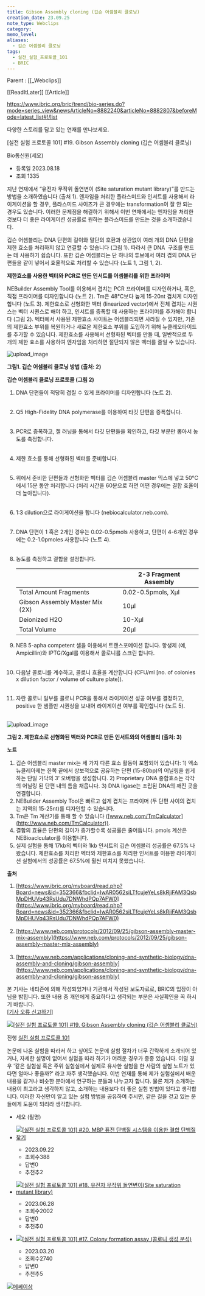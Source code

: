 ```yaml
---
title: Gibson Assembly cloning (깁슨 어셈블리 클로닝)
creation_date: 23.09.25
note_type: Webclips
category: 
memo_level: 
aliases:
  - 깁슨 어셈블리 클로닝
tags:
  - 실전_실험_프로토콜_101
  - BRIC
---
```


Parent : [[_Webclips]]

[[ReadItLater]] [[Article]]

https://www.ibric.org/bric/trend/bio-series.do?mode=series_view&newsArticleNo=8882240&articleNo=8882807&beforeMode=latest_list#!/list

다양한 스토리를 담고 있는 연재를 만나보세요.

\[실전 실험 프로토콜 101\] #19. Gibson Assembly cloning (깁슨 어셈블리 클로닝)

Bio통신원(세오)

-   등록일 2023.08.18
-   조회 1335

지난 연재에서 “유전자 무작위 돌연변이 (Site saturation mutant library)”를 만드는 방법을 소개하였습니다 (출처 1). 엔자임을 처리한 플라스미드와 인서트를 사용해서 라이게이션을 할 경우, 플라스미드 사이즈가 큰 경우에는 transformation이 잘 안 되는 경우도 있습니다. 이러한 문제점을 해결하기 위해서 이번 연재에서는 엔자임을 처리한 것보다 더 좋은 라이게이션 성공률로 원하는 플라스미드를 만드는 것을 소개하겠습니다.      

깁슨 어셈블리는 DNA 단편의 길이와 말단의 호환과 상관없이 여러 개의 DNA 단편을 제한 효소를 처리하지 않고 연결할 수 있습니다 (그림 1). 따라서 큰 DNA  구조를 만드는 데 사용하기 쉽습니다. 또한 깁슨 어셈블리는 단 하나의 튜브에서 여러 겹의 DNA 단편들을 같이 넣어서 효율적으로 처리할 수 있습니다 (노트 1, 그림 1, 2).

  
**제한효소를 사용한 벡터와 PCR로 만든 인서트를 어셈블리를 위한 프라이머**

NEBuilder Assembly Tool를 이용해서 겹치는 PCR 프라이머를 디자인하거나, 혹은, 직접 프라이머를 디자인합니다 (노트 2). Tm은 48°C보다 높게 15-20nt 겹치게 디자인합니다 (노트 3). 제한효소로 선형화한 벡터 (linearized vector)에서 전체 겹치는 시퀀스는 벡터 시퀀스로 해야 하고, 인서트를 증폭할 때 사용하는 프라이머를 추가해야 합니다 (그림 2). 벡터에서 사용된 제한효소 사이트는 어셈블리되면 사라질 수 있지만, 기존의 제한효소 부위를 복원하거나 새로운 제한효소 부위를 도입하기 위해 뉴클레오타이드를 추가할 수 있습니다. 제한효소를 사용해서 선형화된 벡터를 만들 때, 일반적으로 두 개의 제한 효소를 사용하여 엔자임을 처리하면 절단되지 않은 벡터를 줄일 수 있습니다.

![upload_image](Room_0_metadata/Shelf_0_Resource/upload_image.jpeg)

**그림1. 깁슨 어셈블리 클로닝 방법 (출처: 2)**

**깁슨 어셈블리 클로닝 프로토콜 (그림 2)**

1.  DNA 단편들이 적당히 겹칠 수 있게 프라이머를 디자인합니다 (노트 2).  
     
2.  Q5 High-Fidelity DNA polymerase를 이용하여 타깃 단편을 증폭합니다.  
     
3.  PCR로 증폭하고, 젤 러닝을 통해서 타깃 단편들을 확인하고, 타깃 부분만 뽑아서 농도를 측정합니다.  
     
4.  제한 효소를 통해 선형화된 벡터를 준비합니다.  
     
5.  위에서 준비한 단편들과 선형화한 벡터를 깁슨 어셈블리 master 믹스에 넣고 50°C에서 15분 동안 처리합니다 (처리 시간을 60분으로 하면 어떤 경우에는 결합 효율이 더 높아집니다).  
     
6.  1:3 dilution으로 라이게이션을 합니다 (nebiocalculator.neb.com).  
     
7.  DNA 단편이 1 혹은 2개인 경우는 0.02-0.5pmols 사용하고, 단편이 4-6개인 경우에는 0.2-1.0pmoles 사용합니다 (노트 4).   
     
8.  농도를 측정하고 결합을 설정합니다.
    
    |  |   2-3 Fragment Assembly   |
    | --- | --- |
    |   Total Amount Fragments   |   0.02-0.5pmols, Xµl   |
    |   Gibson Assembly Master Mix (2X)   |   10µl   |
    |   Deionized H2O   |   10-Xµl   |
    |   Total Volume   |   20µl   |
    
9.  NEB 5-apha competent 셀을 이용해서 트랜스포메이션 합니다. 항생제 (예, Ampicillin)와 IPTG/Xgal를 이용해서 콜로니를 스크린 합니다.  
     
10.  다음날 콜로니를 계수하고, 콜로니 효율을 계산합니다 (CFU/ml \[no. of colonies x dilution factor / volume of culture plate\]).  
     
11.  자란 콜로니 일부를 콜로니 PCR을 통해서 라이게이션 성공 여부를 결정하고, positive 한 샘플만 시퀀싱을 보내어 라이게이션 여부를 확인합니다 (노트 5).  
     

![upload_image](Room_0_metadata/Shelf_0_Resource/upload_image-1.jpeg)

**그림 2. 제한효소로 선형화된 벡터와 PCR로 만든 인서트와의 어셈블리 (출처: 3)**

  
**노트**

1.  깁슨 어셈블리 master mix는 세 가지 다른 효소 활동이 포함되어 있습니다: 1) 엑소뉴클레아제는 한쪽 끝에서 상보적으로 공유하는 단편 (15-80bp)의 어닐링을 쉽게 하는 단일 가닥의 3’ 오버행을 생성합니다. 2) Proprietary DNA 중합효소는 각각의 어닐링 된 단편 내의 틈을 채웁니다. 3) DNA ligase는 조립된 DNA의 깨진 곳을 연결합니다.
2.  NEBuilder Assembly Tool은 빠르고 쉽게 겹치는 프라이머 (두 단편 사이의 겹치는 지역의 15-25nt)를 디자인할 수 있습니다.
3.  Tm은 Tm 계산기를 통해 할 수 있습니다 ([www.neb.com/TmCalculator](http://www.neb.com/TmCalculator)).
4.  결합의 효율은 단편의 길이가 증가할수록 성공률은 줄어듭니다. pmols 계산은 NEBioaclculator를 이용합니다.
5.  실제 실험을 통해 17kb의 벡터와 1kb 인서트의 깁슨 어셈블리 성공률은 67.5% 나왔습니다. 제한효소를 처리한 벡터와 제한효소를 처리한 인서트를 이용한 라이게이션 실험에서의 성공률은 67.5%에 훨씬 미치지 못했습니다.   

**출처**

1.  [https://www.ibric.org/myboard/read.php?Board=news&id=352366&fbclid=IwAR0562siLTfcujeYeLs8kRjiFAM3QsbMpDHUVq43RsUdu7DNWhdPQp7AFW0](https://www.ibric.org/myboard/read.php?Board=news&id=352366&fbclid=IwAR0562siLTfcujeYeLs8kRjiFAM3QsbMpDHUVq43RsUdu7DNWhdPQp7AFW0)  
     
2.  [https://www.neb.com/protocols/2012/09/25/gibson-assembly-master-mix-assembly](https://www.neb.com/protocols/2012/09/25/gibson-assembly-master-mix-assembly)  
     
3.  [https://www.neb.com/applications/cloning-and-synthetic-biology/dna-assembly-and-cloning/gibson-assembly](https://www.neb.com/applications/cloning-and-synthetic-biology/dna-assembly-and-cloning/gibson-assembly)

본 기사는 네티즌에 의해 작성되었거나 기관에서 작성된 보도자료로, BRIC의 입장이 아님을 밝힙니다. 또한 내용 중 개인에게 중요하다고 생각되는 부분은 사실확인을 꼭 하시기 바랍니다.  
[\[기사 오류 신고하기\]](mailto:news@ibric.org "이메일 보내기")

[![[실전 실험 프로토콜 101] #19. Gibson Assembly cloning (깁슨 어셈블리 클로닝)](Room_0_metadata/Shelf_0_Resource/[실전%20실험%20프로토콜%20101]%2019.%20Gibson%20Assembly%20cloning%20(깁슨%20어셈블리%20클로닝).do)](https://www.ibric.org/bric/trend/bio-series.do?mode=series_view&newsArticleNo=8882240&articleNo=8882807&beforeMode=latest_list#a "실전 실험 프로토콜 101 자세히 보기")

진행 [실전 실험 프로토콜 101](https://www.ibric.org/bric/trend/bio-series.do?mode=series_view&newsArticleNo=8882240&articleNo=8882807&beforeMode=latest_list#a "실전 실험 프로토콜 101 자세히 보기")

논문에 나온 실험을 따라서 하고 싶어도 논문에 실험 절차가 너무 간략하게 소개되어 있거나, 자세한 설명이 없어서 실험을 따라 하기가 어려운 경우가 종종 있습니다. 이럴 경우 '같은 실험실 혹은 주위 실험실에서 실제로 유사한 실험을 한 사람의 실험 노트가 있다면 얼마나 좋을까?' 라고 자주 생각했습니다. 이번 연재를 통해 제가 실험실에서 배운 내용을 같거나 비슷한 분야에서 연구하는 분들과 나누고자 합니다. 물론 제가 소개하는 내용이 최고라고 생각하지 않고, 소개하는 내용보다 더 좋은 실험 방법이 있다고 생각합니다. 이러한 자신만이 알고 있는 실험 방법을 공유하여 주시면, 같은 길을 걷고 있는 분들에게 도움이 되리라 생각합니다.

-   세오 (필명)

-   [![[실전 실험 프로토콜 101] #20. MBP 퓨전 단백질 시스템을 이용한 결합 단백질 찾기](Room_0_metadata/Shelf_0_Resource/[실전%20실험%20프로토콜%20101]%2020.%20MBP%20퓨전%20단백질%20시스템을%20이용한%20결합%20단백질%20찾기.do)](https://www.ibric.org/bric/trend/bio-series.do?mode=series_view&newsArticleNo=9864709&articleNo=8882807&beforeMode=latest_list&article.offset=0&articleLimit=10 "[실전 실험 프로토콜 101] #20. MBP 퓨전 단백질 시스템을 이용한 결합 단백질 찾기 자세히보기")
    
    -   2023.09.22
    -   조회수388
    -   답변0
    -   추천추2
    
-   [![[실전 실험 프로토콜 101] #18. 유전자 무작위 돌연변이(Site saturation mutant library)](Room_0_metadata/Shelf_0_Resource/[실전%20실험%20프로토콜%20101]%2018.%20유전자%20무작위%20돌연변이(Site%20saturation%20mutant%20library).do)](https://www.ibric.org/bric/trend/bio-series.do?mode=series_view&newsArticleNo=8881046&articleNo=8882807&beforeMode=latest_list&article.offset=0&articleLimit=10 "[실전 실험 프로토콜 101] #18. 유전자 무작위 돌연변이(Site saturation mutant library) 자세히보기")
    
    -   2023.06.28
    -   조회수2002
    -   답변0
    -   추천추0
    
-   [![[실전 실험 프로토콜 101] #17. Colony formation assay (콜로니 생성 분석)](Room_0_metadata/Shelf_0_Resource/[실전%20실험%20프로토콜%20101]%2017.%20Colony%20formation%20assay%20(콜로니%20생성%20분석).do)](https://www.ibric.org/bric/trend/bio-series.do?mode=series_view&newsArticleNo=8878591&articleNo=8882807&beforeMode=latest_list&article.offset=0&articleLimit=10 "[실전 실험 프로토콜 101] #17. Colony formation assay (콜로니 생성 분석) 자세히보기")
    
    -   2023.03.20
    -   조회수2740
    -   답변0
    -   추천추5
    

[![메쎄이상](Room_0_metadata/Shelf_0_Resource/메쎄이상.png)](https://www.ibric.org/app/advertise/banner.do?id=27736 "새창열림")
